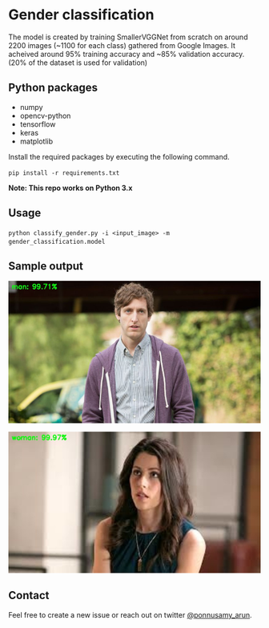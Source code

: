 # Gender classification
The model is created by training SmallerVGGNet from scratch on around 2200 images (~1100 for each class) gathered from Google Images. It acheived around 95% training accuracy and ~85% validation accuracy. (20% of the dataset is used for validation)

## Python packages
* numpy
* opencv-python
* tensorflow
* keras
* matplotlib

Install the required packages by executing the following command.

`pip install -r requirements.txt`

**Note: This repo works on Python 3.x** 

## Usage
`python classify_gender.py -i <input_image> -m gender_classification.model`

## Sample output
![](sample_output1.jpg)

![](sample_output2.jpg)

## Contact
Feel free to create a new issue or reach out on twitter [@ponnusamy_arun](twitter.com/ponnusamy_arun).
